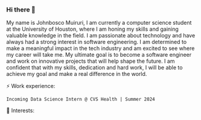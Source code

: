 ### Hi there 👋
My name is Johnbosco Muiruri, I am currently a computer science student at the University of Houston, where I am honing my skills and gaining valuable knowledge in the field. I am passionate about technology and have always had a strong interest in software engineering. I am determined to make a meaningful impact in the tech industry and am excited to see where my career will take me. My ultimate goal is to become a software engineer and work on innovative projects that will help shape the future. I am confident that with my skills, dedication and hard work, I will be able to achieve my goal and make a real difference in the world.

⚡ Work experience:

    Incoming Data Science Intern @ CVS Health | Summer 2024

🌱 Interests:
<!--
**JohnBossco/JohnBossco** is a ✨ _special_ ✨ repository because its `README.md` (this file) appears on your GitHub profile.

Here are some ideas to get you started:

- 🔭 I’m currently working on ...
- 🌱 I’m currently learning ...
- 👯 I’m looking to collaborate on ...
- 🤔 I’m looking for help with ...
- 💬 Ask me about ...
- 📫 How to reach me: ...
- 😄 Pronouns: ...
- ⚡ Fun fact: ...
-->
